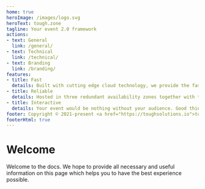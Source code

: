 ```yaml
---
home: true
heroImage: /images/logo.svg
heroText: tough.zone
tagline: Your event 2.0 framework
actions:
- text: General
  link: /general/
- text: Technical
  link: /technical/
- text: Branding
  link: /branding/
features:
- title: Fast
  details: Built with cutting edge cloud technology, we provide the fastest event 2.0 experience.
- title: Reliable
  details: Hosted in three redundant availability zones together with test-driven development, we are proud to be reliable.
- title: Interactive
  details: Your event would be nothing without your audience. Good thing they will become part of it using our revolutionary interaction features.
footer: Copyright © 2021-present <a href="https://toughsolutions.io">tough solutions GmbH</a>
footerHtml: true
---
```


# Welcome

Welcome to the <ToughZone /> docs. We hope to provide all necessary and useful information on this
page which helps you to have the best experience possible.
